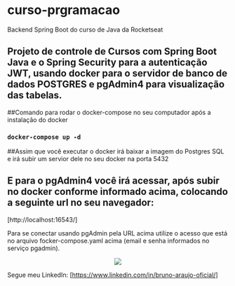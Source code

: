 # curso-prgramacao
Backend Spring Boot do curso de Java da Rocketseat

## Projeto de controle de Cursos com Spring Boot Java e o Spring Security para a autenticação JWT, usando docker para o servidor de banco de dados POSTGRES e pgAdmin4 para visualização das tabelas.

##Comando para rodar o docker-compose no seu computador após a instalação do docker

### `docker-compose up -d`

##Assim que você executar o docker irá baixar a imagem do Postgres SQL e irá subir um servior dele no seu docker na porta 5432

## E para o pgAdmin4 você irá acessar, após subir no docker conforme informado acima, colocando a seguinte url no seu navegador:

[http://localhost:16543/]

Para se conectar usando pgAdmin pela URL acima utilize o acesso que está no arquivo focker-compose.yaml acima (email e senha informados no serviço pgadmin).

<p align="center">
<img src="https://github.com/bruno130187/minhas-vendas-nextjs-frontend/blob/main/minhas-vendas-next.png" />
</p> 

Segue meu LinkedIn: [https://www.linkedin.com/in/bruno-araujo-oficial/]